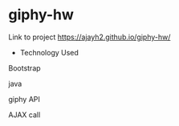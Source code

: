 # giphy-hw
Link to project https://ajayh2.github.io/giphy-hw/

- Technology Used

<p>Bootstrap</p>
<p>java</p>
<p>giphy API</p>
<p>AJAX call</p>

